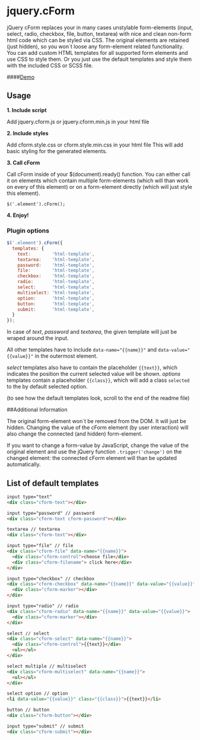# jquery.cForm
jQuery cForm replaces your in many cases unstylable form-elements (input, select, radio, checkbox, file, button, textarea) with nice and clean non-form html code which can be styled via CSS.
The original elements are retained (just hidden), so you won´t loose any form-element related functionality. 
You can add custom HTML templates for all supported form elements and use CSS to style them. Or you just use the default templates and style them with the included CSS or SCSS file.

####[Demo](http://cform.jacksbox.de)

## Usage

**1. Include script**

Add jquery.cform.js or jquery.cform.min.js in your html file

**2. Include styles**

Add cform.style.css or cform.style.min.css in your html file
This will add basic styling for the generated elements.

**3. Call cForm**

Call cForm inside of your $(document).ready() function.
You can either call it on elements which contain multiple form-elements 
(which will than work on every of this element) or on a form-element directly 
(which will just style this element).

`$('.element').cForm();`

**4. Enjoy!**

### Plugin options

```js
$('.element').cForm({
  templates: { 
    text:        'html-template',
    textarea:    'html-template',
    password:    'html-template',
    file:        'html-template',
    checkbox:    'html-template',
    radio:       'html-template',
    select:      'html-template',
    multiselect: 'html-template',
    option:      'html-template',
    button:      'html-template',
    submit:      'html-template',
  }
});
```

In case of *text*, *password* and *textarea*, the given template will just be wraped around the input.

All other templates have to include `data-name="{{name}}"` and `data-value="{{value}}"` in the outermost element.

*select* templates also have to contain the placeholder `{{text}}`, which indicates the position the current selected value will be shown.
*options* templates contain a placeholder `{{class}}`, which will add a class `selected` to the by default selected option.

(to see how the default templates look, scroll to the end of the readme file)

##Additional Information

The original form-element won´t be removed from the DOM. It will just be hidden. 
Changing the value of the cForm element (by user interaction) will also change 
the connected (and hidden) form-element.

If you want to change a form-value by JavaScript, change the value of the original 
element and use the jQuery function `.trigger('change')` on the changed element: the 
connected cForm element will than be updated automatically.

## List of default templates

```html
input type="text"
<div class="cform-text"></div>

input type="password" // password
<div class="cform-text cform-password"></div>

textarea // textarea
<div class="cform-text"></div>

input type="file" // file
<div class="cform-file" data-name="{{name}}">
  <div class="cform-control">choose file</div>
  <div class="cform-filename"> click here</div>
</div>

input type="checkbox" // checkbox
<div class="cform-checkbox" data-name="{{name}}" data-value="{{value}}">
  <div class="cform-marker"></div>
</div>

input type="radio" // radio
<div class="cform-radio" data-name="{{name}}" data-value="{{value}}">
  <div class="cform-marker"></div>
</div>

select // select
<div class="cform-select" data-name="{{name}}">
  <div class="cform-control">{{text}}</div>
  <ul></ul>
</div>

select multiple // multiselect
<div class="cform-multiselect" data-name="{{name}}">
  <ul></ul>
</div>

select option // option
<li data-value="{{value}}" class="{{class}}">{{text}}</li>

button // button
<div class="cform-button"></div>

input type="submit" // submit
<div class="cform-submit"></div>
```
